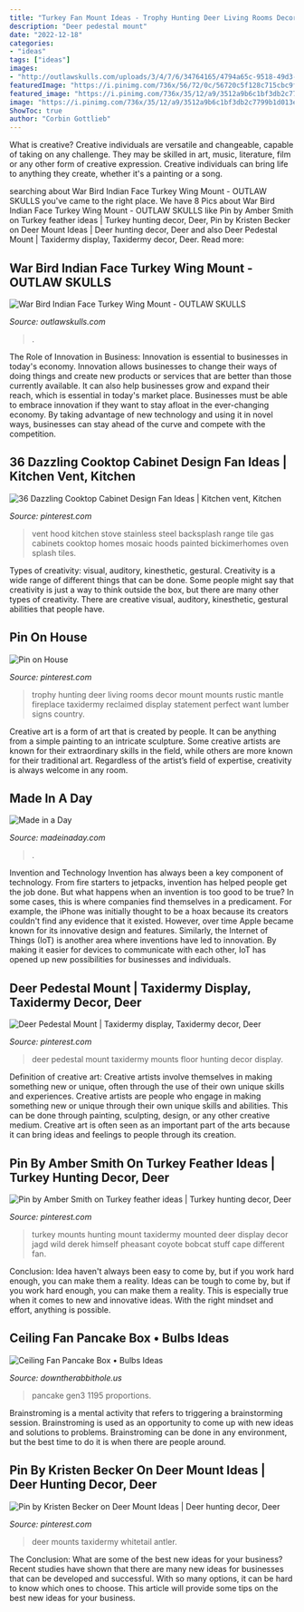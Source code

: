 ```yaml
---
title: "Turkey Fan Mount Ideas - Trophy Hunting Deer Living Rooms Decor Mount Mounts Rustic Mantle Fireplace Taxidermy Reclaimed Display Statement Perfect Want Lumber Signs Country"
description: "Deer pedestal mount"
date: "2022-12-18"
categories:
- "ideas"
tags: ["ideas"]
images:
- "http://outlawskulls.com/uploads/3/4/7/6/34764165/4794a65c-9518-49d3-9aa6-6d8108b52f83.jpeg"
featuredImage: "https://i.pinimg.com/736x/56/72/0c/56720c5f128c715cbc9ff51ef93a4a16--deer-mounts-deer-hunting.jpg"
featured_image: "https://i.pinimg.com/736x/35/12/a9/3512a9b6c1bf3db2c7799b1d013e8a89.jpg"
image: "https://i.pinimg.com/736x/35/12/a9/3512a9b6c1bf3db2c7799b1d013e8a89.jpg"
ShowToc: true
author: "Corbin Gottlieb"
---
```



What is creative?
Creative individuals are versatile and changeable, capable of taking on any challenge. They may be skilled in art, music, literature, film or any other form of creative expression. Creative individuals can bring life to anything they create, whether it's a painting or a song.

	

		
searching about War Bird Indian Face Turkey Wing Mount - OUTLAW SKULLS you've came to the right place. We have 8 Pics about War Bird Indian Face Turkey Wing Mount - OUTLAW SKULLS like Pin by Amber Smith on Turkey feather ideas | Turkey hunting decor, Deer, Pin by Kristen Becker on Deer Mount Ideas | Deer hunting decor, Deer and also Deer Pedestal Mount | Taxidermy display, Taxidermy decor, Deer. Read more:
		
    
## War Bird Indian Face Turkey Wing Mount - OUTLAW SKULLS

<img loading=lazy src="http://outlawskulls.com/uploads/3/4/7/6/34764165/4794a65c-9518-49d3-9aa6-6d8108b52f83.jpeg" onerror="this.onerror=null;this.src='https://tse4.mm.bing.net/th?id=OIP.bLFJjuo9OHAo62PIEtdj2QHaJ4&amp;pid=15.1';" alt="War Bird Indian Face Turkey Wing Mount - OUTLAW SKULLS">

_Source: outlawskulls.com_

>. 

	

The Role of Innovation in Business:
Innovation is essential to businesses in today's economy. Innovation allows businesses to change their ways of doing things and create new products or services that are better than those currently available. It can also help businesses grow and expand their reach, which is essential in today's market place.
Businesses must be able to embrace innovation if they want to stay afloat in the ever-changing economy. By taking advantage of new technology and using it in novel ways, businesses can stay ahead of the curve and compete with the competition.

    
## 36 Dazzling Cooktop Cabinet Design Fan Ideas | Kitchen Vent, Kitchen

<img loading=lazy src="https://i.pinimg.com/736x/77/71/fe/7771fe39352f34554d2cf424abb4ff64.jpg" onerror="this.onerror=null;this.src='https://tse4.mm.bing.net/th?id=OIP.LMwWyhWZPrlJWnS8ANkdPwHaLl&amp;pid=15.1';" alt="36 Dazzling Cooktop Cabinet Design Fan Ideas | Kitchen vent, Kitchen">

_Source: pinterest.com_

>vent hood kitchen stove stainless steel backsplash range tile gas cabinets cooktop homes mosaic hoods painted bickimerhomes oven splash tiles. 

	

Types of creativity: visual, auditory, kinesthetic, gestural.
Creativity is a wide range of different things that can be done. Some people might say that creativity is just a way to think outside the box, but there are many other types of creativity. There are creative visual, auditory, kinesthetic, gestural abilities that people have.

    
## Pin On House

<img loading=lazy src="https://i.pinimg.com/736x/67/b2/15/67b215f90b1acff20ea62ba0fe51ad57--trophy-room-hunting-trophy-rooms.jpg" onerror="this.onerror=null;this.src='https://tse2.mm.bing.net/th?id=OIP.3tiIYDwHdhiwWngT7_DmJAHaJ3&amp;pid=15.1';" alt="Pin on House">

_Source: pinterest.com_

>trophy hunting deer living rooms decor mount mounts rustic mantle fireplace taxidermy reclaimed display statement perfect want lumber signs country. 

	

Creative art is a form of art that is created by people. It can be anything from a simple painting to an intricate sculpture. Some creative artists are known for their extraordinary skills in the field, while others are more known for their traditional art. Regardless of the artist’s field of expertise, creativity is always welcome in any room.

    
## Made In A Day

<img loading=lazy src="https://madeinaday.com/wp-content/uploads/2016/12/Boxwood-Home.jpg" onerror="this.onerror=null;this.src='https://tse3.mm.bing.net/th?id=OIP.cGngZ-mwFvs6I4vGuEEG3QHaLH&amp;pid=15.1';" alt="Made in a Day">

_Source: madeinaday.com_

>. 

	

Invention and Technology
Invention has always been a key component of technology. From fire starters to jetpacks, invention has helped people get the job done. But what happens when an invention is too good to be true? In some cases, this is where companies find themselves in a predicament. For example, the iPhone was initially thought to be a hoax because its creators couldn't find any evidence that it existed. However, over time Apple became known for its innovative design and features. Similarly, the Internet of Things (IoT) is another area where inventions have led to innovation. By making it easier for devices to communicate with each other, IoT has opened up new possibilities for businesses and individuals.

    
## Deer Pedestal Mount | Taxidermy Display, Taxidermy Decor, Deer

<img loading=lazy src="https://i.pinimg.com/736x/56/72/0c/56720c5f128c715cbc9ff51ef93a4a16--deer-mounts-deer-hunting.jpg" onerror="this.onerror=null;this.src='https://tse1.mm.bing.net/th?id=OIP.0VVJcJYUk2_os8BpipDerQHaLH&amp;pid=15.1';" alt="Deer Pedestal Mount | Taxidermy display, Taxidermy decor, Deer">

_Source: pinterest.com_

>deer pedestal mount taxidermy mounts floor hunting decor display. 

	

Definition of creative art: Creative artists involve themselves in making something new or unique, often through the use of their own unique skills and experiences.
Creative artists are people who engage in making something new or unique through their own unique skills and abilities. This can be done through painting, sculpting, design, or any other creative medium. Creative art is often seen as an important part of the arts because it can bring ideas and feelings to people through its creation.

    
## Pin By Amber Smith On Turkey Feather Ideas | Turkey Hunting Decor, Deer

<img loading=lazy src="https://i.pinimg.com/1200x/c7/1d/bd/c71dbd1d99e6e8c1bc4de770b5414033.jpg" onerror="this.onerror=null;this.src='https://tse4.mm.bing.net/th?id=OIP.nl8V0F0iCIyD_eWyo9_YDQAAAA&amp;pid=15.1';" alt="Pin by Amber Smith on Turkey feather ideas | Turkey hunting decor, Deer">

_Source: pinterest.com_

>turkey mounts hunting mount taxidermy mounted deer display decor jagd wild derek himself pheasant coyote bobcat stuff cape different fan. 

	

Conclusion: Idea haven't always been easy to come by, but if you work hard enough, you can make them a reality.
Ideas can be tough to come by, but if you work hard enough, you can make them a reality. This is especially true when it comes to new and innovative ideas. With the right mindset and effort, anything is possible.

    
## Ceiling Fan Pancake Box • Bulbs Ideas

<img loading=lazy src="https://downtherabbithole.us/wp-content/uploads/2019/05/gen3-electric-215-352-5963-ceiling-fan-boxes-bottom-beams-style-throughout-proportions-1195-x-1600.jpg" onerror="this.onerror=null;this.src='https://tse2.mm.bing.net/th?id=OIP.uMxOcEr9_0zXIbUxixVI5wHaJ6&amp;pid=15.1';" alt="Ceiling Fan Pancake Box • Bulbs Ideas">

_Source: downtherabbithole.us_

>pancake gen3 1195 proportions. 

	

Brainstroming is a mental activity that refers to triggering a brainstorming session. Brainstroming is used as an opportunity to come up with new ideas and solutions to problems. Brainstroming can be done in any environment, but the best time to do it is when there are people around.

    
## Pin By Kristen Becker On Deer Mount Ideas | Deer Hunting Decor, Deer

<img loading=lazy src="https://i.pinimg.com/736x/35/12/a9/3512a9b6c1bf3db2c7799b1d013e8a89.jpg" onerror="this.onerror=null;this.src='https://tse2.mm.bing.net/th?id=OIP.iWyZf9w9EPARYH7Qg_VRoQHaJ4&amp;pid=15.1';" alt="Pin by Kristen Becker on Deer Mount Ideas | Deer hunting decor, Deer">

_Source: pinterest.com_

>deer mounts taxidermy whitetail antler. 

	

The Conclusion: What are some of the best new ideas for your business?
Recent studies have shown that there are many new ideas for businesses that can be developed and successful. With so many options, it can be hard to know which ones to choose. This article will provide some tips on the best new ideas for your business.

